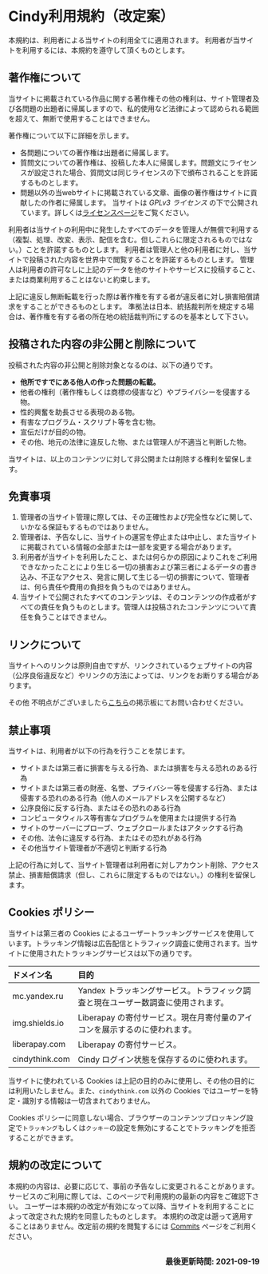 # Cindy利用規約（改定案）
本規約は、利用者による当サイトの利用全てに適用されます。
利用者が当サイトを利用するには、本規約を遵守して頂くものとします。

## 著作権について
当サイトに掲載されている作品に関する著作権その他の権利は、サイト管理者及び各問題の出題者に帰属しますので、私的使用など法律によって認められる範囲を超えて、無断で使用することはできません。

著作権について以下に詳細を示します。

- 各問題についての著作権は出題者に帰属します。
- 質問文についての著作権は、投稿した本人に帰属します。問題文にライセンスが設定された場合、質問文は同じライセンスの下で頒布されることを許諾するものとします。
- 問題以外の当webサイトに掲載されている文章、画像の著作権はサイトに貢献したの作者に帰属します。
  当サイトは *GPLv3 ライセンス* の下で公開されています。詳しくは[ライセンスページ](https://github.com/heyrict/cindy-next/blob/master/LICENSE)をご覧ください。

利用者は当サイトの利用中に発生したすべてのデータを管理人が無償で利用する（複製、処理、改変、表示、配信を含む。但しこれらに限定されるものではない。）ことを許諾するものとします。
利用者は管理人と他の利用者に対し、当サイトで投稿された内容を世界中で閲覧することを許諾するものとします。
管理人は利用者の許可なしに上記のデータを他のサイトやサービスに投稿すること、または商業利用することはないと約束します。

上記に違反し無断転載を行った際は著作権を有する者が違反者に対し損害賠償請求をすることができるものとします。
準拠法は日本、統括裁判所を規定する場合は、著作権を有する者の所在地の統括裁判所にするのを基本として下さい。

## 投稿された内容の非公開と削除について
投稿された内容の非公開と削除対象となるのは、以下の通りです。

- **他所ですでにある他人の作った問題の転載。**
- 他者の権利（著作権もしくは商標の侵害など）やプライバシーを侵害する物。
- 性的興奮を助長させる表現のある物。
- 有害なプログラム・スクリプト等を含む物。
- 宣伝だけが目的の物。
- その他、地元の法律に違反した物、または管理人が不適当と判断した物。

当サイトは、以上のコンテンツに対して非公開または削除する権利を留保します。

## 免責事項
1. 管理者の当サイト管理に際しては、その正確性および完全性などに関して、いかなる保証もするものではありません。
2. 管理者は、予告なしに、当サイトの運営を停止または中止し、また当サイトに掲載されている情報の全部または一部を変更する場合があります。
3. 利用者が当サイトを利用したこと、または何らかの原因によりこれをご利用できなかったことにより生じる一切の損害および第三者によるデータの書き込み、不正なアクセス、発言に関して生じる一切の損害について、管理者は、何ら責任や費用の負担を負うものではありません。
4. 当サイトで公開されたすべてのコンテンツは、そのコンテンツの作成者がすべての責任を負うものとします。管理人は投稿されたコンテンツについて責任を負うことはできません。

## リンクについて
当サイトへのリンクは原則自由ですが、リンクされているウェブサイトの内容（公序良俗違反など）やリンクの方法によっては、リンクをお断りする場合があります。

その他 不明点がございましたら[こちら](https://wiki3.jp/cindy-lat/page/5)の掲示板にてお問い合わせください。

## 禁止事項
当サイトは、利用者が以下の行為を行うことを禁じます。

- サイトまたは第三者に損害を与える行為、または損害を与える恐れのある行為
- サイトまたは第三者の財産、名誉、プライバシー等を侵害する行為、または侵害する恐れのある行為（他人のメールアドレスを公開するなど）
- 公序良俗に反する行為、またはその恐れのある行為
- コンピュータウィルス等有害なプログラムを使用または提供する行為
- サイトのサーバーにプローブ、ウェブクロールまたはアタックする行為
- その他、法令に違反する行為、またはその恐れがある行為
- その他当サイト管理者が不適切と判断する行為

上記の行為に対して、当サイト管理者は利用者に対しアカウント削除、アクセス禁止、損害賠償請求（但し、これらに限定するものではない。）の権利を留保します。

## Cookies ポリシー
当サイトは第三者の Cookies によるユーザートラッキングサービスを使用しています。トラッキング情報は広告配信とトラフィック調査に使用されます。当サイトに使用されたトラッキングサービスは以下の通りです。

| ドメイン名     | 目的                                                                              |
|:---------------|:----------------------------------------------------------------------------------|
| mc.yandex.ru   | Yandex トラッキングサービス。トラフィック調査と現在ユーザー数調査に使用されます。 |
| img.shields.io | Liberapay の寄付サービス。現在月寄付量のアイコンを展示するのに使われます。        |
| liberapay.com  | Liberapay の寄付サービス。                                                        |
| cindythink.com | Cindy ログイン状態を保存するのに使われます。                                      |

当サイトに使われている Cookies は上記の目的のみに使用し、その他の目的には利用いたしません。また、`cindythink.com` 以外の Cookies ではユーザーを特定・識別する情報は一切含まれておりません。

Cookies ポリシーに同意しない場合、ブラウザーのコンテンツブロッキング設定で`トラッキング`もしくは`クッキー`の設定を無効にすることでトラッキングを拒否することができます。

## 規約の改定について

本規約の内容は、必要に応じて、事前の予告なしに変更されることがあります。
サービスのご利用に際しては、このページで利用規約の最新の内容をご確認下さい。
ユーザーは本規約の改定が有効になって以降、当サイトを利用することによって改定された規約を同意したものとします。
本規約の改定は遡って適用することはありません。改定前の規約を閲覧するには [Commits](https://github.com/heyrict/cindy-next/commits/master) ページをご利用ください。


<div style="float: right; font-size: 1.1em;">

**最後更新時間: 2021-09-19**

</div>
